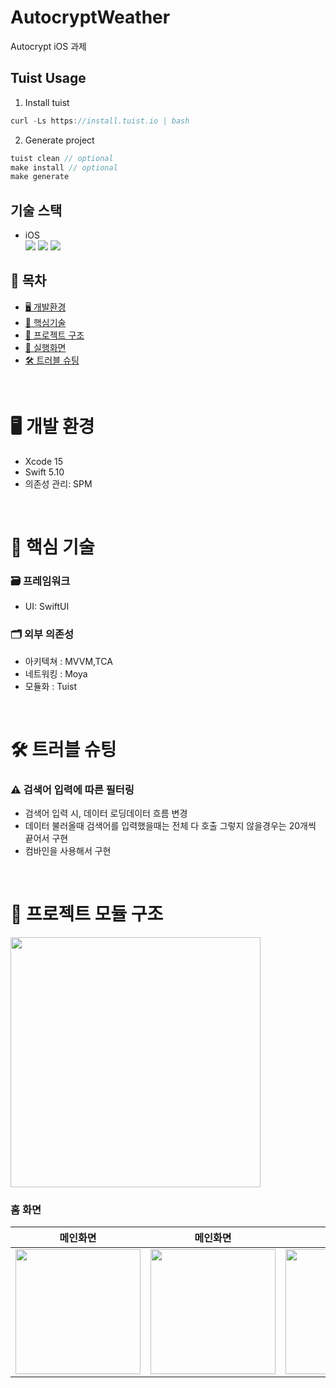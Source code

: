 # AutocryptWeather
Autocrypt iOS 과제

## Tuist Usage
1. Install tuist
 
```swift
curl -Ls https://install.tuist.io | bash 
```
2. Generate project

```swift
tuist clean // optional
make install // optional
make generate
```

## 기술 스택 
- iOS  
  <img src="https://img.shields.io/badge/fastlane-00F200?style=for-the-badge&logo=fastlane&logoColor=white">
  <img src="https://img.shields.io/badge/swift-F05138?style=for-the-badge&logo=swift&logoColor=white">
  <img src="https://img.shields.io/badge/xcode-147EFB?style=for-the-badge&logo=xcode&logoColor=white"> 

## 📑 목차

- [🖥️ 개발환경](#🖥-개발-환경)
- [🔑 핵심기술](#🔑-핵심-기술)
- [🔭 프로젝트 구조](#🔭-프로젝트-모듈-구조)
- [📱 실행화면](#📱-실행화면)
- [🛠 트러블 슈팅](#🛠-트러블-슈팅)

<br>

# 🖥️ 개발 환경

- Xcode 15
- Swift 5.10
- 의존성 관리: SPM

<br>

# 🔑 핵심 기술 

### 🗃️ 프레임워크
- UI: SwiftUI

### 🗂️ 외부 의존성
- 아키텍쳐 : MVVM,TCA
- 네트워킹 : Moya
- 모듈화 : Tuist
<br>


# 🛠️ 트러블 슈팅
### ⚠️ 검색어 입력에 따른 필터링
- 검색어 입력 시, 데이터 로딩데이터 흐름 변경
- 데이터 불러올때 검색어를 입력했을때는 전체 다 호출 그렇지 않을경우는 20개씩 끝어서 구현
- 컴바인을 사용해서 구현
<br>

# 🔭 프로젝트 모듈 구조
<img src="https://github.com/user-attachments/assets/9dafdacd-0161-4549-9f99-253b44689eef" width="400">

### 홈 화면
|메인화면|메인화면|검색화면|검색화면 후 홈 화면 |검색화면 후 홈 화면 |
|:---:|:---:|:---:|:---:|:---:|
|<img src="https://github.com/user-attachments/assets/9e3039e0-66b5-48ce-beb7-c7f012772a89" width="200">|<img src="https://github.com/user-attachments/assets/ff5afa69-7a4e-4bf9-96d7-22ac77624eb0" width="200">|<img src="https://github.com/user-attachments/assets/3def2e30-678e-4785-94df-b2639fef7291" width="200">|<img src="https://github.com/user-attachments/assets/2fa058f6-6705-46a5-ba95-a8d0270b8272" width="200">|<img src="https://github.com/user-attachments/assets/9ad07ec5-93f0-4046-8f72-10337a7bdd16" width="200">|

